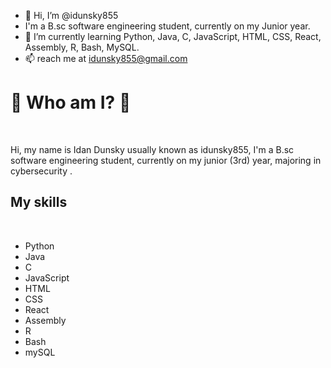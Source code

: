 - 👋 Hi, I’m @idunsky855
- I'm a B.sc software engineering student, currently on my Junior year.
- 🌱 I’m currently learning Python, Java, C, JavaScript, HTML, CSS, React, Assembly, R, Bash, MySQL.
- 📫 reach me at idunsky855@gmail.com

<!---
idunsky855/idunsky855 is a ✨ special ✨ repository because its `README.md` (this file) appears on your GitHub profile.
You can click the Preview link to take a look at your changes.
--->


<h1>👋 Who am I? 👋</h1>
</br>
<p>
Hi, my name is Idan Dunsky usually known as idunsky855,
I'm a B.sc software engineering student, currently on my junior (3rd) year, majoring in cybersecurity .
</p>

<h2>My skills</h2>
</br>
<ul>
  <li>Python</li>
  <li>Java</li>
  <li>C</li>
  <li>JavaScript</li>
  <li>HTML</li>
  <li>CSS</li>
  <li>React</li>
  <li>Assembly</li>
  <li>R</li>
  <li>Bash</li>
  <li>mySQL</li>  
</ul>

